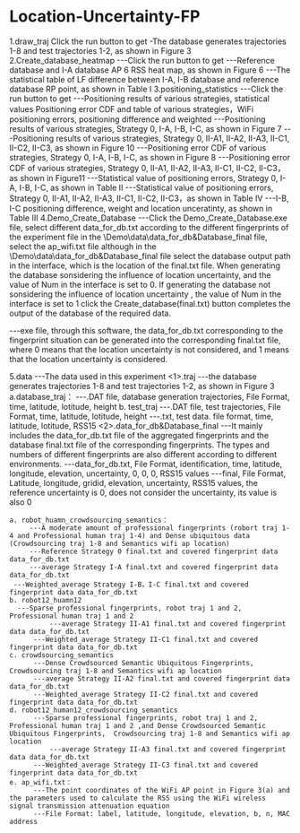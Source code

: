# Location-Uncertainty-FP
1.draw_traj
Click the run button to get
-The database generates trajectories 1-8 and test trajectories 1-2, as shown in Figure 3
2.Create_database_heatmap
---Click the run button to get
	---Reference database and I-A database AP 6 RSS heat map, as shown in Figure 6
	---The statistical table of LF difference between I-A, I-B database and reference database RP point, as shown in Table I
3.positioning_statistics
---Click the run button to get
	---Positioning results of various strategies, statistical values Positioning error CDF and table of various strategies，WiFi positioning errors, positioning difference and weighted
	---Positioning results of various strategies, Strategy 0, I-A, I-B, I-C, as shown in Figure 7
	---Positioning results of various strategies, Strategy 0, II-A1, II-A2, II-A3, II-C1, II-C2, II-C3, as shown in Figure 10
	---Positioning error CDF of various strategies, Strategy 0, I-A, I-B, I-C, as shown in Figure 8
                ---Positioning error CDF of various strategies, Strategy 0, II-A1, II-A2, II-A3, II-C1, II-C2, II-C3，as shown in Figure11
	---Statistical value of positioning errors, Strategy 0, I-A, I-B, I-C, as shown in Table II
                ---Statistical value of positioning errors, Strategy 0, II-A1, II-A2, II-A3, II-C1, II-C2, II-C3，as shown in Table IV
	---I-B, I-C positioning difference, weight and location unceratinty, as shown in Table III
4.Demo_Create_Database
---Click the Demo_Create_Database.exe file,
     select different data_for_db.txt according to the different fingerprints of the experiment file in the \Demo\data\data_for_db&Database_final file, 
     select the ap_wifi.txt file although in the \Demo\data\data_for_db&Database_final file
     select the database output path in the interface, which is the location of the final.txt file.
     When generating the database sonsidering the influence of location uncertainty, and the value of Num in the interface is set to 0. 
      If generating the database not sonsidering the influence of location uncertainty , the value of Num in the interface is set to 1
      click the Create_database(final.txt) button completes the output of the database of the required data.

---exe file, through this software, the data_for_db.txt corresponding to the fingerprint situation can be generated into the corresponding final.txt file, 
     where 0 means that the location uncertainty is not considered, and 1 means that the location uncertainty is considered.

5.data
---The data used in this experiment
	<1>.traj
	 ---the database generates trajectories 1-8 and test trajectories 1-2, as shown in Figure 3
	 a.database_traj：
        	 ---.DAT file, database generation trajectories, File Format, time, latitude, lotitude, height 
    	 b. test_traj
       	 ---.DAT file, test trajectories, File Format, time, latitude, lotitude, height 
                 ---.txt, test data. file format, time, latitude, lotitude, RSS15 
	<2>.data_for_db&Database_final
	 ---It mainly includes the data_for_db.txt file of the aggregated fingerprints and the database final.txt file of the corresponding fingerprints. 
	      The types and numbers of different fingerprints are also different according to different environments.
	 ---data_for_db.txt, File Format, identification, time, latitude, longitude, elevation, uncertainty, 0, 0, 0, RSS15 values
 	 ---final, File Format,  Latitude, longitude, gridid, elevation, uncertainty, RSS15 values, the reference uncertainty is 0, does not consider the uncertainty, its value is also 0

	a. robot_huamn_crowdsourcing_semantics：
       	 ---A moderate amount of professional fingerprints (robort traj 1-4 and Professional human traj 1-4) and Dense ubiquitous data (Crowdsourcing traj 1-8 and Semantics wifi ap location)
       	 ---Reference Strategy 0 final.txt and covered fingerprint data data_for_db.txt
     	 ---average Strategy I-A final.txt and covered fingerprint data data_for_db.txt
	 ---Weighted_average Strategy I-B，I-C final.txt and covered fingerprint data data_for_db.txt
	b. robot12_huamn12
	  ---Sparse professional fingerprints, robot traj 1 and 2, Professional human traj 1 and 2
        	  ---average Strategy II-A1 final.txt and covered fingerprint data data_for_db.txt
      	  ---Weighted_average Strategy II-C1 final.txt and covered fingerprint data data_for_db.txt
	c. crowdsourcing_semantics
       	  ---Dense Crowdsourced Semantic Ubiquitous Fingerprints,  Crowdsourcing traj 1-8 and Semantics wifi ap location
       	  ---average Strategy II-A2 final.txt and covered fingerprint data data_for_db.txt
       	  ---Weighted_average Strategy II-C2 final.txt and covered fingerprint data data_for_db.txt
	d. robot12_human12_crowdsourcing_semantics
       	  ---Sparse professional fingerprints, robot traj 1 and 2, Professional human traj 1 and 2 ,and Dense Crowdsourced Semantic Ubiquitous Fingerprints,  Crowdsourcing traj 1-8 and Semantics wifi ap location
        	  ---average Strategy II-A3 final.txt and covered fingerprint data data_for_db.txt
       	  ---Weighted_average Strategy II-C3 final.txt and covered fingerprint data data_for_db.txt
	e. ap_wifi.txt：
       	  ---The point coordinates of the WiFi AP point in Figure 3(a) and the parameters used to calculate the RSS using the WiFi wireless signal transmission attenuation equation
       	  ---File Format: label, latitude, longitude, elevation, b, n, MAC address





